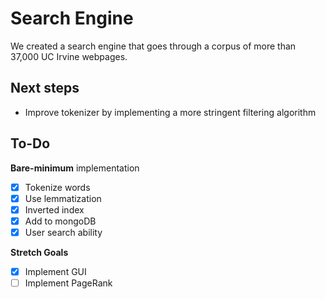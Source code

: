 Search Engine
===
We created a search engine that goes through a corpus of more than 37,000 UC Irvine webpages.

## Next steps
* Improve tokenizer by implementing a more stringent filtering algorithm

## To-Do

**Bare-minimum** implementation

- [x] Tokenize words
- [x] Use lemmatization
- [x] Inverted index
- [x] Add to mongoDB
- [x] User search ability

**Stretch Goals**
- [x] Implement GUI
- [ ] Implement PageRank
